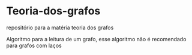 # Teoria-dos-grafos
repositório para a matéria teoria dos grafos

Algoritmo para a leitura de um grafo, esse algoritmo não é recomendado para grafos com laços
